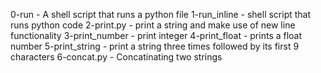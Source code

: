 0-run - A shell script that runs a python file
1-run_inline - shell script that runs python code
2-print.py - print a string and make use of new line functionality
3-print_number - print integer
4-print_float - prints a float number
5-print_string - print a string three times followed by its first 9 characters
6-concat.py - Concatinating two strings
